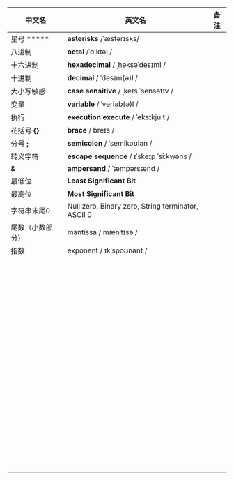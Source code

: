 | 中文名           | 英文名                                             | 备注 |
| ---------------- | -------------------------------------------------- | ---- |
| 星号 *****       | **asterisks**  /ˈæstərɪsks/                        |      |
| 八进制           | **octal**  /ˈɑːktəl /                              |      |
| 十六进制         | **hexadecimal**   / ˌheksəˈdesɪml /                |      |
| 十进制           | **decimal**   / ˈdesɪm(ə)l /                       |      |
| 大小写敏感       | **case sensitive** / ˌkeɪs ˈsensətɪv /             |      |
| 变量             | **variable** / ˈveriəb(ə)l /                       |      |
| 执行             | **execution**  **execute** / ˈeksɪkjuːt /          |      |
| 花括号 **{}**    | **brace**  / breɪs /                               |      |
| 分号 **;**       | **semicolon** / ˈsemikoʊlən /                      |      |
| 转义字符         | **escape sequence** / ɪˈskeɪp ˈsiːkwəns /          |      |
| **&**            | **ampersand** / ˈæmpərsænd /                       |      |
| 最低位           | **Least Significant Bit**                          |      |
| 最高位           | **Most Significant Bit**                           |      |
| 字符串末尾0      | Null zero, Binary zero, String terminator, ASCII 0 |      |
| 尾数（小数部分） | mantissa / mænˈtɪsə /                              |      |
| 指数             | exponent / ɪkˈspoʊnənt /                           |      |
|                  |                                                    |      |
|                  |                                                    |      |
|                  |                                                    |      |
|                  |                                                    |      |
|                  |                                                    |      |
|                  |                                                    |      |
|                  |                                                    |      |
|                  |                                                    |      |
|                  |                                                    |      |
|                  |                                                    |      |
|                  |                                                    |      |
|                  |                                                    |      |
|                  |                                                    |      |
|                  |                                                    |      |
|                  |                                                    |      |
|                  |                                                    |      |
|                  |                                                    |      |
|                  |                                                    |      |
|                  |                                                    |      |
|                  |                                                    |      |
|                  |                                                    |      |
|                  |                                                    |      |
|                  |                                                    |      |
|                  |                                                    |      |
|                  |                                                    |      |
|                  |                                                    |      |
|                  |                                                    |      |
|                  |                                                    |      |
|                  |                                                    |      |
|                  |                                                    |      |
|                  |                                                    |      |
|                  |                                                    |      |
|                  |                                                    |      |
|                  |                                                    |      |
|                  |                                                    |      |
|                  |                                                    |      |
|                  |                                                    |      |
|                  |                                                    |      |
|                  |                                                    |      |
|                  |                                                    |      |
|                  |                                                    |      |
|                  |                                                    |      |
|                  |                                                    |      |
|                  |                                                    |      |
|                  |                                                    |      |
|                  |                                                    |      |
|                  |                                                    |      |
|                  |                                                    |      |
|                  |                                                    |      |
|                  |                                                    |      |
|                  |                                                    |      |
|                  |                                                    |      |
|                  |                                                    |      |
|                  |                                                    |      |
|                  |                                                    |      |
|                  |                                                    |      |
|                  |                                                    |      |
|                  |                                                    |      |
|                  |                                                    |      |
|                  |                                                    |      |
|                  |                                                    |      |
|                  |                                                    |      |
|                  |                                                    |      |
|                  |                                                    |      |
|                  |                                                    |      |
|                  |                                                    |      |
|                  |                                                    |      |
|                  |                                                    |      |
|                  |                                                    |      |
|                  |                                                    |      |
|                  |                                                    |      |
|                  |                                                    |      |
|                  |                                                    |      |
|                  |                                                    |      |
|                  |                                                    |      |
|                  |                                                    |      |
|                  |                                                    |      |
|                  |                                                    |      |
|                  |                                                    |      |
|                  |                                                    |      |
|                  |                                                    |      |
|                  |                                                    |      |

